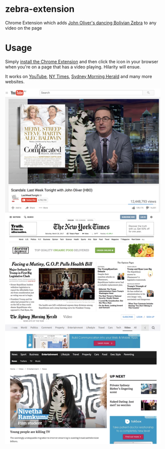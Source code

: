 # zebra-extension
Chrome Extension which adds [John Oliver's dancing Bolivian Zebra](https://www.youtube.com/watch?v=pzheZlnz9TU) to any video on the page

# Usage

Simply [install the Chrome Extension](http://bit.ly/dancing-zebras) and then click the icon in your browser when you're on a page that has a video playing. Hilarity will ensue.

It works on [YouTube](http://youtube.com), [NY Times](http://nytimes.com), [Sydney Morning Herald](http://smh.com.au) and many more websites.

![YouTube screenshot](promo-images/YouTubeScreenshot.png)
![NY Times screenshot](promo-images/NYTimesScreenshot.png)
![SMH screenshot](promo-images/SMHScreenshot.png)
